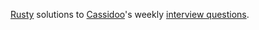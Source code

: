 [Rusty](https://rust-lang.org/) solutions to [Cassidoo](https:://cassidoo.co/)'s weekly [interview questions](https://cassidoo.co/newsletter/).
